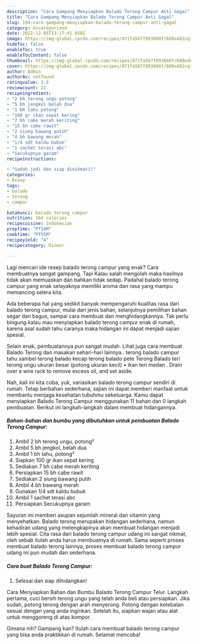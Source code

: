 ```yaml
---
description: "Cara Gampang Menyiapkan Balado Terong Campur Anti Gagal"
title: "Cara Gampang Menyiapkan Balado Terong Campur Anti Gagal"
slug: 194-cara-gampang-menyiapkan-balado-terong-campur-anti-gagal
category: Uncategorized
date: 2022-12-05T13:17:41.650Z
image: https://img-global.cpcdn.com/recipes/871fa567f893660f/680x482cq70/balado-terong-campur-foto-resep-utama.jpg
hideToc: false
enableToc: true
enableTocContent: false
thumbnail: https://img-global.cpcdn.com/recipes/871fa567f893660f/680x482cq70/balado-terong-campur-foto-resep-utama.jpg
cover: https://img-global.cpcdn.com/recipes/871fa567f893660f/680x482cq70/balado-terong-campur-foto-resep-utama.jpg
author: Admin
authorAv: notfound
ratingvalue: 3.6
reviewcount: 22
recipeingredient:
- "2 bh terong ungu potong"
- "5 bh jengkol belah dua"
- "1 bh tahu potong"
- "100 gr ikan sepat kering"
- "7 bh cabe merah keriting"
- "15 bh cabe rawit"
- "2 siung bawang putih"
- "4 bh bawang merah"
- "1/4 sdt kaldu bubuk"
- "1 sachet terasi abc"
- "Secukupnya garam"
recipeinstructions:

- "Sudah jadi dan siap dinikmati!"
categories:
- Resep
tags:
- balado
- terong
- campur

katakunci: balado terong campur 
nutrition: 164 calories
recipecuisine: Indonesian
preptime: "PT14M"
cooktime: "PT55M"
recipeyield: "4"
recipecategory: Dinner

---
```



Lagi mencari ide resep balado terong campur yang enak? Cara membuatnya sangat gampang. Tapi Kalau salah mengolah maka hasilnya tidak akan memuaskan dan bahkan tidak sedap. Padahal balado terong campur yang enak selayaknya memiliki aroma dan rasa yang mampu memancing selera kita.


Ada beberapa hal yang sedikit banyak mempengaruhi kualitas rasa dari balado terong campur, mulai dari jenis bahan, selanjutnya pemilihan bahan segar dan bagus, sampai cara membuat dan menghidangkannya. Tak perlu bingung kalau mau menyiapkan balado terong campur enak di rumah, karena asal sudah tahu caranya maka hidangan ini dapat menjadi sajian spesial.

Selain enak, pembuatannya pun sangat mudah. Lihat juga cara membuat Balado Terong dan masakan sehari-hari lainnya.. terong balado campur tahu sambel terong balado kecap terong balado pete Terong Balado teri terong ungu ukuran besar (potong ukuran kecil) • ikan teri medan . Drain over a wire rack to remove excess oil, and set aside.


Nah, kali ini kita coba, yuk, variasikan balado terong campur sendiri di rumah. Tetap berbahan sederhana, sajian ini dapat memberi manfaat untuk membantu menjaga kesehatan tubuhmu sekeluarga. Kamu dapat menyiapkan Balado Terong Campur menggunakan 11 bahan dan 0 langkah pembuatan. Berikut ini langkah-langkah dalam membuat hidangannya.

<!--inarticleads1-->

##### Bahan-bahan dan bumbu yang dibutuhkan untuk pembuatan Balado Terong Campur:

1. Ambil 2 bh terong ungu, potong²
1. Ambil 5 bh jengkol, belah dua
1. Ambil 1 bh tahu, potong²
1. Siapkan 100 gr ikan sepat kering
1. Sediakan 7 bh cabe merah keriting
1. Persiapkan 15 bh cabe rawit
1. Sediakan 2 siung bawang putih
1. Ambil 4 bh bawang merah
1. Gunakan 1/4 sdt kaldu bubuk
1. Ambil 1 sachet terasi abc
1. Persiapkan Secukupnya garam


Sayuran ini memberi asupan sejumlah mineral dan vitamin yang menyehatkan. Balado terong merupakan hidangan sederhana, namun kehadiran udang yang melengkapinya akan membuat hidangan menjadi lebih spesial. Cita rasa dari balado terong campur udang ini sangat nikmat, oleh sebab itulah anda harus membuatnya di rumah. Sama seperti proses membuat balado terong lainnya, proses membuat balado terong campur udang ini pun mudah dan sederhana. 

<!--inarticleads2-->

##### Cara buat Balado Terong Campur:


1. Selesai dan siap dihidangkan!

Cara Menyiapkan Bahan dan Bumbu Balado Terong Campur Telur. Langkah pertama, cuci bersih terong ungu yang telah anda beli atau persiapkan. Jika sudah, potong terong dengan arah menyerong. Potong dengan ketebalan sesuai dengan yang anda inginkan. Setelah itu, siapkan wajan atau alat untuk menggoreng di atas kompor. 

Gimana nih? Gampang kan? Itulah cara membuat balado terong campur yang bisa anda praktikkan di rumah. Selamat mencoba!
